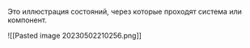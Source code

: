 Это иллюстрация состояний, через которые проходят система или компонент.

![[Pasted image 20230502210256.png]]

